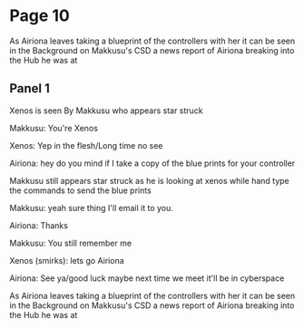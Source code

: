 # Page 10
 As Airiona leaves taking a blueprint of the controllers with her it can be seen in the Background on Makkusu's CSD a news report of Airiona breaking into the Hub he was at

## Panel 1
Xenos is seen By Makkusu who appears star struck

Makkusu: You're Xenos

Xenos: Yep in the flesh/Long time no see

Airiona: hey do you mind if I take a copy of the blue prints for your controller

Makkusu still appears star struck as he is looking at xenos while hand type the commands to send the blue prints

Makkusu: yeah sure thing I'll email it to you.

Airiona: Thanks

Makkusu: You still remember me

Xenos (smirks): lets go Airiona

Airiona: See ya/good luck maybe next time we meet it'll be in cyberspace

As Airiona leaves taking a blueprint of the controllers with her it can be seen in the Background on Makkusu's CSD a news report of Airiona breaking into the Hub he was at

